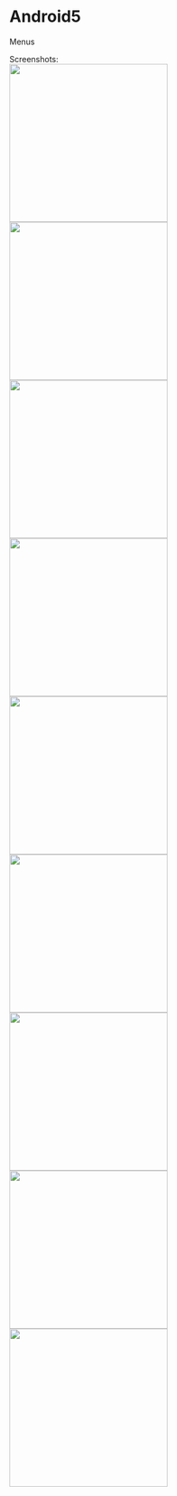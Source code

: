 # Android5
Menus

Screenshots:
<br>
<img src="https://user-images.githubusercontent.com/19428995/30118244-d0b387b4-9322-11e7-8114-18a906e4228b.png" width="280px">
<img src="https://user-images.githubusercontent.com/19428995/30118245-d0b45d92-9322-11e7-9e72-4620173f4e05.png" width="280px">
<img src="https://user-images.githubusercontent.com/19428995/30118247-d0b7a5a6-9322-11e7-9ab0-a6bd58139f92.png" width="280px">
<img src="https://user-images.githubusercontent.com/19428995/30118246-d0b565e8-9322-11e7-8d65-94c23aae18cf.png" width="280px">
<img src="https://user-images.githubusercontent.com/19428995/30118249-d0bd0212-9322-11e7-8524-a7ddc8b8aa05.png" width="280px">
<img src="https://user-images.githubusercontent.com/19428995/30118248-d0b9d2cc-9322-11e7-9db1-7c3d2bb8a8db.png" width="280px">
<img src="https://user-images.githubusercontent.com/19428995/30118252-d0d746ea-9322-11e7-85c0-275326d19b34.png" width="280px">
<img src="https://user-images.githubusercontent.com/19428995/30118250-d0d2a928-9322-11e7-92a3-eb9306dd0081.png" width="280px">
<img src="https://user-images.githubusercontent.com/19428995/30118251-d0d40732-9322-11e7-8f83-3b5b170781cd.png" width="280px">
